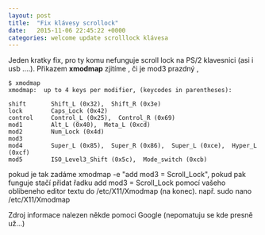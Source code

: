 ```yaml
---
layout: post
title:  "Fix klávesy scrollock"
date:   2015-11-06 22:45:22 +0000
categories: welcome update scrolllock klávesa
---
```

Jeden kratky fix, pro ty komu nefunguje scroll lock na PS/2 klavesnici (asi i usb ....).
Přikazem <strong>xmodmap</strong> zjitíme , či je mod3 prazdný ,


	$ xmodmap 
	xmodmap:  up to 4 keys per modifier, (keycodes in parentheses):
	
	shift       Shift_L (0x32),  Shift_R (0x3e)
	lock        Caps_Lock (0x42)
	control     Control_L (0x25),  Control_R (0x69)
	mod1        Alt_L (0x40),  Meta_L (0xcd)
	mod2        Num_Lock (0x4d)
	mod3      
	mod4        Super_L (0x85),  Super_R (0x86),  Super_L (0xce),  Hyper_L (0xcf)
	mod5        ISO_Level3_Shift (0x5c),  Mode_switch (0xcb)


pokud je tak zadáme xmodmap -e "add mod3 = Scroll_Lock", 
pokud pak funguje stačí přidat řadku 
	add mod3 = Scroll_Lock 
pomocí vašeho oblibeneho editor textu do /etc/X11/Xmodmap (na konec). 
např.
	sudo nano /etc/X11/Xmodmap 

Zdroj informace nalezen někde pomoci Google (nepomatuju se kde presně už...)

